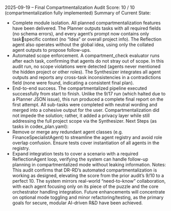 2025-09-19 – Final Compartmentalization Audit
Score: 10 / 10 (compartmentalization fully implemented)
Summary of Current State:
- Complete module isolation. All planned compartmentalization features have been delivered. The Planner
outputs tasks with all required fields (no schema errors), and every agent’s prompt now contains only taskspecific context (no “Idea” or overall project info). The Reflection agent also operates without the global
idea, using only the collated agent outputs to propose follow-ups.
- Automated scope enforcement. A compartment_check evaluator runs after each task, confirming that
agents do not stray out of scope. In this audit run, no scope violations were detected (agents never
mentioned the hidden project or other roles). The Synthesizer integrates all agent outputs and reports any
cross-task inconsistencies in a contradictions field (none were found, indicating a consistent final
plan).
- End-to-end success. The compartmentalized pipeline executed successfully from start to finish. Unlike the
9/17 run (which halted due to a Planner JSON issue), this run produced a complete final report on the first
attempt. All sub-tasks were completed with neutral wording and merged into a cohesive output for the user.
Compartmentalization did not impede the solution; rather, it added a privacy layer while still addressing the
full project scope via the Synthesizer.
Next Steps (as tasks in codex_plan.yaml):
- Remove or merge any redundant agent classes (e.g. FinanceSpecialistAgent) to streamline the agent
registry and avoid role overlap confusion. Ensure tests cover instantiation of all agents in the registry.
- Expand integration tests to cover a scenario with a required ReflectionAgent loop, verifying the system can
handle follow-up planning in compartmentalized mode without leaking information.
Notes: This audit confirms that DR-RD’s automated compartmentalization is working as designed, elevating
the score from the prior audit’s 9/10 to a perfect 10. The system mirrors real-world “need-to-know”
collaboration, with each agent focusing only on its piece of the puzzle and the core orchestrator handling integration. Future enhancements will concentrate on optional mode toggling and minor refactoring/testing, as the primary goals for secure, modular AI-driven R&D have been achieved.
